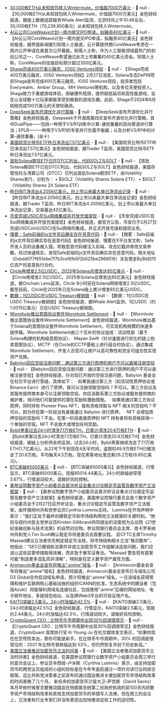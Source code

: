 - [30,000枚ETH从未知钱包转入Wintermute，价值超7000万美元](https://x.com/whale_alert/status/1894942066070655160) - 📰 null - 【30,000枚ETH从未知钱包转入Wintermute，价值超7000万美元】金色财经报道，据链上数据追踪服务Whale Alert监测，北京时间上午10:46左右，30,000枚ETH（70,239,850美元）从未知钱包转入Wintermute。
- [AI云公司CoreWeave计划一周内提交IPO申请，拟融资40亿美元](https://flash.jin10.com/detail/20250227103943910800) - 📰 null - 【AI云公司CoreWeave计划一周内提交IPO申请，拟融资40亿美元】金色财经报道，据界面新闻援引知情人士报道，云计算提供商CoreWeave考虑在一周内公开申请在美首次公开募股。知情人士称，作为人工智能领域最热门的初创公司之一，CoreWeave希望通过此次上市筹集约40亿美元资金。知情人士称，CoreWeave的估值目标预计超过350亿美元。
- [Shaga完成400万美元融资，IOSG Ventures领投](https://x.com/playonshaga/status/1894824743577981003?s=46) - 📰 null - 【Shaga完成400万美元融资，IOSG Ventures领投】2月27日消息，Solana生态DePIN项目Shaga宣布完成400万美元融资，IOSG Ventures领投，投资者包括Everyrealm、Amber Group、MH Ventures等机构，以及多位天使投资人。 
Shaga致力于重塑游戏体验，突破硬件瓶颈，提供超低延迟和高性能游戏，旨在让全球数十亿玩家都能享受到极致的游戏乐趣。此前，Shaga于2024年6月刚刚完成100万美元的天使轮融资。
- [DeepSeek宣布开源优化并行策略]() - 📰 null - 【DeepSeek宣布开源优化并行策略】金色财经报道，Deepseek于开源周第四天宣布开源优化并行策略，其中DualPipe——包括一种用于V3/R1训练中计算-通信重叠的双向管道并行算法；EPLB——一种用于V3/R1的专家并行负载平衡器；以及分析V3/R1中的计算-通信重叠。(金十)
- [美国现货比特币ETF昨日净流出7.57亿美元](https://x.com/thepfund/status/1894938105511325993) - 📰 null - 【美国现货比特币ETF昨日净流出7.57亿美元】金色财经报道，据Trader T监测，美国现货比特币ETF昨日净流出7.57亿美元。
- [首批Solana期货ETF已在DTCC列出，代码SOLZ与SOLT]() - 📰 null - 【首批Solana期货ETF已在DTCC列出，代码SOLZ与SOLT】金色财经报道，美国存管信托与清算公司（DTCC）已列出首批Solana期货ETF，由Volatility Shares发行，分别为： 
• $SOLZ（Volatility Shares Solana ETF） 
• $SOLT（Volatility Shares 2X Solana ETF）
- [昨日IBIT净流出4.2056亿美元，创上市以来最大单日净流出记录]() - 📰 null - 【昨日IBIT净流出4.2056亿美元，创上市以来最大单日净流出记录】金色财经报道，据Trader T监测，昨日IBIT净流出4.2056亿美元，创上市以来最大单日净流出记录，交易量达42亿美元。
- [币安完成USDC在Sui网络集成并开放充值提现](https://www.binance.com/zh-CN/support/announcement/detail/7d2620ecf7754a14abc85ee425f3f67b) - 📰 null - 【币安完成USDC在Sui网络集成并开放充值提现】金色财经报道，据官方公告，币安已于2月27日完成USDCoin(USDC)在Sui网络的集成，并正式开放充值和提现业务。
- [慢雾：Safe前端的js文件背后确实存在恶意代码](https://x.com/SlowMist_Team/status/1894926185634898431) - 📰 null - 【慢雾：Safe前端的js文件背后确实存在恶意代码】金色财经报道，慢雾在X平台发文称，Safe开发人员的设备被入侵，导致恶意代码被注入前端，攻击拦截并修改交易参数。经过快速核实，发现Safe前端的js文件背后确实存在恶意代码，相关地址（0xbdd077f651ebe7f7b3ce16fe5f2b025be2969516）涉及卷走ByBit的15亿资产的恶意执行合约。
- [Circle再增发2.5亿USDC，2025年Solana总增发达85亿美元](https://x.com/OnchainLens/status/1894924225397596289) - 📰 null - 【Circle再增发2.5亿USDC，2025年Solana总增发达85亿美元】金色财经报道，据Onchain Lens监测，Circle 9小时前在Solana网络增发2.5亿USDC。截至目前，Circle在2025年已在Solana链上累计增发85亿美元USDC。
- [数据：1亿USDC在USDC Treasury被销毁](https://x.com/whale_alert/status/1894925918105121203) - 📰 null - 【数据：1亿USDC在USDC Treasury被销毁】金色财经报道，据Whale Alert监测，1亿USDC（约1.0015亿美元）已在USDC Treasury被销毁。
- [Wormhole推出意图协议套件Wormhole Settlement](https://x.com/wormhole/status/1894804922740425072) - 📰 null - 【Wormhole推出意图协议套件Wormhole Settlement】金色财经报道，Wormhole推出基于Solana的意图协议套件Wormhole Settlement，可实现机构规模的快速多链传输。Wormhole Settlement由三个互补的协议组成：流动性层（基于Solana构建的机构级意图协议）、 Mayan Swift（针对速度进行优化的链上拍卖意图协议）、MCTP（在Circle的CCTP基础上进行组合的协议）。通过集成Wormhole Settlement，开发人员现可让用户以高可靠性和完全可组合性实现资产兑换。
- [Babylon回应空投注册问题：通过第三方进行质押的用户不可以直接注册空投](https://x.com/bbn_foundation/status/1894811929702785454) - 📰 null - 【Babylon回应空投注册问题：通过第三方进行质押的用户不可以直接注册空投】金色财经报道，针对现已开放的空投注册问题，Babylon 基金会在社交平台进行答疑，具体如下： 
· 如果我通过第三方（如流动性质押协议或 Binance Earn）进行了质押，我可以注册领取空投吗？不可以。第三方协议及其服务提供商本身可以注册领取空投。你应该联系第三方协议或服务提供商的维护者，询问他们可能提供的潜在奖励和激励措施。 
· 如果我通过第三方协议质押，同时持有 Pioneer Pass NFT，我有资格领取与 NFT 相关的空投吗？不可以，因为你在第一阶段没有直接通过 Babylon 进行质押。 
· NFT 会增加质押空投的奖励吗？不会。在第一阶段直接质押的 NFT 持有者将有资格获得一个单独的空投。NFT 不会放大或增加任何奖励。
- [Bybit黑客过去24小时清洗7.1万枚ETH，已累计清洗20.6万枚ETH](https://x.com/EmberCN/status/1894921687667556800) - 📰 null - 【Bybit黑客过去24小时清洗7.1万枚ETH，已累计清洗20.6万枚ETH】金色财经报道，据链上分析师余烬监测，过去24小时，Bybit黑客继续洗走了7.1万枚ETH(1.7亿美元)。从22号下午到现在4天半时间，盗取的49.9万枚ETH已被洗走了20.6万枚。平均每天4.5万枚。现在黑客地址里还剩29.2万枚(6.85亿美元)。
- [BTC突破85000美元]() - 📰 null - 【BTC突破85000美元】金色财经报道，行情显示，BTC突破85000美元，现报85014.44美元，24小时跌幅收窄至3.67%，行情波动较大，请做好风险控制。
- [美参议院数字资产小组委员会首次听证会重点讨论稳定币监管及数字资产立法框架](https://www.coindesk.com/policy/2025/02/26/stablecoins-take-center-stage-at-senate-s-first-digital-assets-subcommittee-hearing) - 📰 null - 【美参议院数字资产小组委员会首次听证会重点讨论稳定币监管及数字资产立法框架】金色财经报道，美国参议院银行委员会首个数字资产小组委员会于2月27日召开听证会，重点讨论稳定币监管及数字资产立法框架，由怀俄明州共和党参议员Cynthia Lummis主持。 
Lummis在开场声明中表示："我们正处于最终创建稳定币和市场结构两党立法框架的关键时刻。"她将与纽约州民主党参议员Kirsten Gillibrand共同提出的法案视为众议院《21世纪金融创新与技术法案》的自然对应物。参议院银行委员会主席、南卡罗来纳州共和党人Tim Scott确认稳定币将是委员会首要议程。 
前CFTC主席Timothy Massad建议立法者优先制定稳定币法规，将市场结构相关立法"推迟数年"。他指出："SEC已撤销执法案件并成立加密货币工作组解决这些问题，我们应该让这些监管举措取得进展，而非急于重写证券法。"Massad 警告现有提案可能"制造更多混乱而非清晰"，特别是在定义数字资产属性方面。
- [Animecoin基金会宣布将推出“.anime”域名](https://www.prnewswire.com/news-releases/animecoin-foundation-partners-with-d3-to-apply-for-anime-top-level-domain-302385538.html) - 📰 null - 【Animecoin基金会宣布将推出“.anime”域名】金色财经报道，Animecoin基金会宣布已与域名公司D3 Global合作启动域名申请，预计将推出“.anime”域名，一旦该域名获得管理和维护互联网核心基础设施的组织ICANN的批准，生态系统中的建设者（包括Azuki）将能够利用域名连接社区，包括使用“.anime”后缀的网站地址、电子邮件地址、多链钱包地址、以及跨Web3平台的可验证用户名。
- [KAITO突破2.5美元，24小时涨幅达42.5%](https://www.coingecko.com/zh/%E6%95%B0%E5%AD%97%E8%B4%A7%E5%B8%81/kaito) - 📰 null - 【KAITO突破2.5美元，24小时涨幅达42.5%】金色财经报道，行情显示，KAITO突破2.5美元，现报价2.44美元，24小时涨幅达42.5%，行情波动较大，请做好风险控制。
- [CryptoQuant CEO：比特币牛市周期中出现30%回调很常见](https://x.com/ki_young_ju/status/1894915237872312462) - 📰 null - 【CryptoQuant CEO：比特币牛市周期中出现30%回调很常见】金色财经报道，CryptoQuant 首席执行官 Ki Young Ju 在社交媒体发文表示，“如果你现在在恐慌性卖出，那你可能是新手。在比特币牛市周期中，30% 的回调是很常见的：2021 年比特币曾跌幅达到 53%，但仍然恢复并创下历史新高。”
- [美国立法者推迟加密货币立法时间表](https://decrypt.co/307948/us-lawmakers-delay-timeline-for-crypto-legislation) - 📰 null - 【美国立法者推迟加密货币立法时间表】金色财经报道，在美国参议院银行业数字资产小组委员会周三举行的首次会议上，参议员辛西娅-卢米斯（Cynthia Lummis）表示，由支持加密货币的两党议员组成的小组的目标是在今年年底前通过一项针对该行业的综合框架。这比共和党决策者之前宣布的通过国会推进关键加密货币市场结构改革的时间表晚了几个月。 
新任命的加密货币沙皇大卫-萨克斯（David Sacks）本月早些时候誓言要推动国会在特朗普总统第二任政府执政的前100天内将数字资产市场结构改革和其他支持加密货币的举措写入法律。但在周三的会议上，立法者和行业专家们并没有表现出加快推进这些工作的迫切性。
